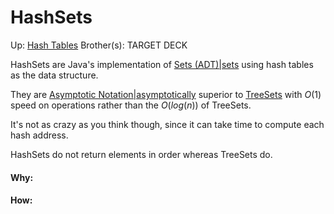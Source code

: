 # HashSets

Up: [Hash Tables](hash_tables)
Brother(s):
TARGET DECK

HashSets are Java's implementation of [Sets (ADT)|sets](sets_(adt)|sets) using hash tables as the data structure.

They are [Asymptotic Notation|asymptotically](asymptotic_notation|asymptotically) superior to [TreeSets](treesets) with $O(1)$ speed on operations rather than the $O(log (n))$ of TreeSets.

It's not as crazy as you think though, since it can take time to compute each hash address.

HashSets do not return elements in order whereas TreeSets do.



































#### Why:
#### How:









